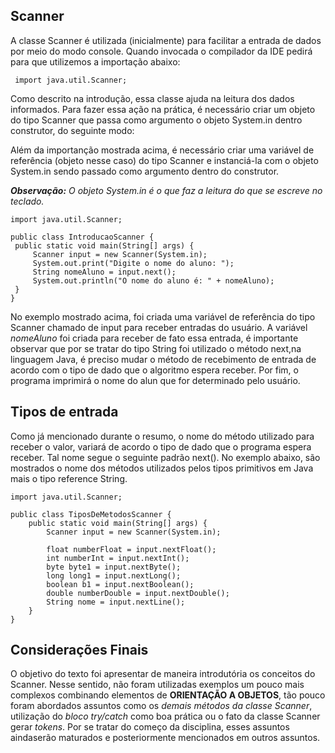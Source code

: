 ## Scanner

  A classe Scanner é utilizada (inicialmente) para facilitar a entrada de dados por meio do modo console. Quando invocada o compilador da IDE
  pedirá para que utilizemos a importação abaixo:
  
 ```
  import java.util.Scanner;
 ```
 Como descrito na introdução, essa classe ajuda na leitura dos dados informados. Para fazer essa ação na prática, é necessário criar 
 um objeto do tipo Scanner que passa como argumento o objeto System.in dentro construtor, do seguinte modo:
 
   Além da importanção mostrada acima, é necessário criar uma variável de referência (objeto nesse caso) do tipo Scanner e instanciá-la com 
   o objeto System.in sendo passado como argumento dentro do construtor.
   
   ***Observação:*** *O objeto System.in é o que faz a leitura do que se escreve no teclado.*
   
   ```
 import java.util.Scanner;

 public class IntroducaoScanner {
    public static void main(String[] args) {
        Scanner input = new Scanner(System.in);
        System.out.print("Digite o nome do aluno: ");
        String nomeAluno = input.next();
        System.out.println("O nome do aluno é: " + nomeAluno);
    }
}
   ```
   
   No exemplo mostrado acima, foi criada uma variável de referência do tipo Scanner chamado de input para receber entradas do usuário. 
    A variável *nomeAluno* foi criada para receber de fato essa entrada, é importante observar que por se tratar do tipo String foi utilizado o método next,na linguagem Java, é preciso mudar o método de recebimento de entrada de acordo com o tipo de dado que o algoritmo espera receber. Por fim, o programa imprimirá o nome do alun que for determinado pelo usuário.
     
## Tipos de entrada
    
  Como já mencionado durante o resumo, o nome do método utilizado para receber o valor, variará de acordo o tipo de dado que o programa espera receber. Tal nome segue o seguinte padrão next<TipoDado>().
   No exemplo abaixo, são mostrados o nome dos métodos utilizados pelos tipos primitivos em Java mais o tipo reference String.
    
```
import java.util.Scanner;

public class TiposDeMetodosScanner {
    public static void main(String[] args) {
        Scanner input = new Scanner(System.in);

        float numberFloat = input.nextFloat();
        int numberInt = input.nextInt();
        byte byte1 = input.nextByte();
        long long1 = input.nextLong();
        boolean b1 = input.nextBoolean();
        double numberDouble = input.nextDouble();
        String nome = input.nextLine();
    }
}
```
## Considerações Finais

  O objetivo do texto foi apresentar de maneira introdutória os conceitos do Scanner. Nesse sentido, não foram utilizadas exemplos um pouco mais complexos combinando elementos de **ORIENTAÇÃO A OBJETOS**, tão pouco foram abordados assuntos como os *demais métodos da classe Scanner*, utilização do *bloco try/catch* como boa prática ou o fato da classe Scanner gerar *tokens*. Por se tratar do começo da disciplina, esses assuntos aindaserão maturados e posteriormente mencionados em outros assuntos.
  
       
     

